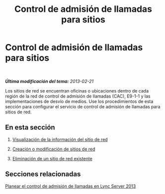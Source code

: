 ﻿---
title: Control de admisión de llamadas para sitios
TOCTitle: Control de admisión de llamadas para sitios
ms:assetid: 5607b3f3-128b-44c7-a043-c0834e39e697
ms:mtpsurl: https://technet.microsoft.com/es-es/library/JJ688061(v=OCS.15)
ms:contentKeyID: 49889190
ms.date: 01/07/2017
mtps_version: v=OCS.15
ms.translationtype: HT
---

# Control de admisión de llamadas para sitios

 

_**Última modificación del tema:** 2013-02-21_

Los sitios de red se encuentran oficinas o ubicaciones dentro de cada región de la red de control de admisión de llamadas (CAC), E9-1-1 y las implementaciones de desvío de medios. Use los procedimientos de esta sección para configurar el servicio de control de admisión de llamadas para sitios de red.

## En esta sección

1.  [Visualización de la información del sitio de red](lync-server-2013-viewing-network-site-information.md)

2.  [Creación o modificación de sitios de red](lync-server-2013-creating-or-modifying-network-sites.md)

3.  [Eliminación de un sitio de red existente](lync-server-2013-deleting-an-existing-network-site.md)

## Secciones relacionadas

[Planear el control de admisión de llamadas en Lync Server 2013](lync-server-2013-planning-for-call-admission-control.md)

